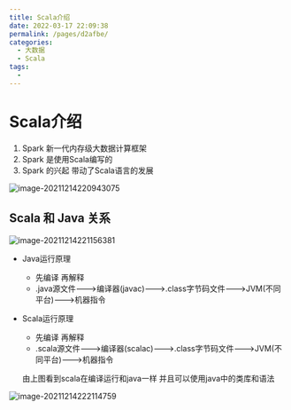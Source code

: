 ```yaml
---
title: Scala介绍
date: 2022-03-17 22:09:38
permalink: /pages/d2afbe/
categories:
  - 大数据
  - Scala
tags:
  - 
---
```

# Scala介绍

1. Spark 新一代内存级大数据计算框架
2. Spark 是使用Scala编写的
3. Spark 的兴起 带动了Scala语言的发展

![image-20211214220943075](https://cdn.jsdelivr.net/gh/Iekrwh/images/md-images/image-20211214220943075.png)

## Scala 和 Java 关系

![image-20211214221156381](https://cdn.jsdelivr.net/gh/Iekrwh/images/md-images/image-20211214221156381.png)

- Java运行原理

  - 先编译 再解释
  - .java源文件--->编译器(javac)--->.class字节码文件--->JVM(不同平台)--->机器指令

- Scala运行原理

  - 先编译 再解释
  - .scala源文件--->编译器(scalac)--->.class字节码文件--->JVM(不同平台)--->机器指令

  由上图看到scala在编译运行和java一样 并且可以使用java中的类库和语法

![image-20211214222114759](https://cdn.jsdelivr.net/gh/Iekrwh/images/md-images/image-20211214222114759.png)

